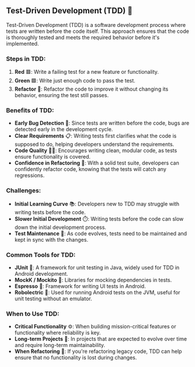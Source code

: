 ## Test-Driven Development (TDD) 🧪

Test-Driven Development (TDD) is a software development process where tests are written before the code itself. This approach ensures that the code is thoroughly tested and meets the required behavior before it's implemented.

### Steps in TDD:
1. **Red** 🟥: Write a failing test for a new feature or functionality.
2. **Green** 🟩: Write just enough code to pass the test.
3. **Refactor** 🔄: Refactor the code to improve it without changing its behavior, ensuring the test still passes.

### Benefits of TDD:
- **Early Bug Detection** 🐛: Since tests are written before the code, bugs are detected early in the development cycle.
- **Clear Requirements** 📋: Writing tests first clarifies what the code is supposed to do, helping developers understand the requirements.
- **Code Quality** 🧑‍💻: Encourages writing clean, modular code, as tests ensure functionality is covered.
- **Confidence in Refactoring** 🔧: With a solid test suite, developers can confidently refactor code, knowing that the tests will catch any regressions.

### Challenges:
- **Initial Learning Curve** 📚: Developers new to TDD may struggle with writing tests before the code.
- **Slower Initial Development** ⏱️: Writing tests before the code can slow down the initial development process.
- **Test Maintenance** 🧹: As code evolves, tests need to be maintained and kept in sync with the changes.

### Common Tools for TDD:
- **JUnit** 🧪: A framework for unit testing in Java, widely used for TDD in Android development.
- **MockK / Mockito** 🧩: Libraries for mocking dependencies in tests.
- **Espresso** 📱: Framework for writing UI tests in Android.
- **Robolectric** 🚀: Used for running Android tests on the JVM, useful for unit testing without an emulator.

### When to Use TDD:
- **Critical Functionality** ⚙️: When building mission-critical features or functionality where reliability is key.
- **Long-term Projects** 📆: In projects that are expected to evolve over time and require long-term maintainability.
- **When Refactoring** 🔄: If you're refactoring legacy code, TDD can help ensure that no functionality is lost during changes.